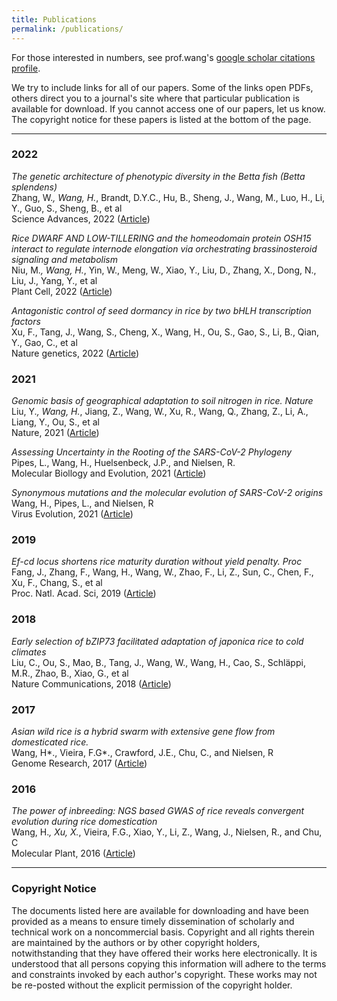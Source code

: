 ```yaml
---
title: Publications
permalink: /publications/
---
```



For those interested in numbers, see prof.wang's [google scholar citations profile](https://scholar.google.com/citations?hl=en&user=kaAFHOwAAAAJ).

We try to include links for all of our papers. Some of the links open PDFs, others direct you to a journal's site where that particular publication is available for download. If you cannot access one of our papers, let us know. The copyright notice for these papers is listed at the bottom of the page.

<hr>

### 2022

_The genetic architecture of phenotypic diversity in the Betta fish (Betta splendens)_<br>
Zhang, W.*, Wang, H.*, Brandt, D.Y.C., Hu, B., Sheng, J., Wang, M., Luo, H., Li, Y., Guo, S., Sheng, B., et al<br>
Science Advances, 2022 ([Article](https://www.science.org/doi/epdf/10.1126/sciadv.abm4955?adobe_mc=MCMID%3D90327751929756586143890440180314406558%7CMCORGID%3D242B6472541199F70A4C98A6%2540AdobeOrg%7CTS%3D1672797826))

_Rice DWARF AND LOW-TILLERING and the homeodomain protein OSH15 interact to regulate internode elongation via orchestrating brassinosteroid signaling and metabolism_<br>
Niu, M.*, Wang, H.*, Yin, W., Meng, W., Xiao, Y., Liu, D., Zhang, X., Dong, N., Liu, J., Yang, Y., et al<br>
Plant Cell, 2022 ([Article](https://academic.oup.com/plcell/article-pdf/34/10/3754/46168371/koac196.pdf))

_Antagonistic control of seed dormancy in rice by two bHLH transcription factors_<br>
Xu, F., Tang, J., Wang, S., Cheng, X., Wang, H., Ou, S., Gao, S., Li, B., Qian, Y., Gao, C., et al<br>
Nature genetics, 2022 ([Article](https://www.nature.com/articles/s41588-022-01240-7.pdf))

### 2021

_Genomic basis of geographical adaptation to soil nitrogen in rice. Nature_<br>
Liu, Y.*, Wang, H.*, Jiang, Z., Wang, W., Xu, R., Wang, Q., Zhang, Z., Li, A., Liang, Y., Ou, S., et al<br>
Nature, 2021 ([Article](https://www.nature.com/articles/s41586-020-03091-w.pdf))

_Assessing Uncertainty in the Rooting of the SARS-CoV-2 Phylogeny_<br>
Pipes, L., Wang, H., Huelsenbeck, J.P., and Nielsen, R.<br>
Molecular Biollogy and Evolution, 2021 ([Article](https://academic.oup.com/mbe/article-pdf/38/4/1537/37042349/msaa316.pdf))

_Synonymous mutations and the molecular evolution of SARS-CoV-2 origins_<br>
Wang, H., Pipes, L., and Nielsen, R<br>
Virus Evolution, 2021 ([Article](https://academic.oup.com/ve/article-pdf/7/1/veaa098/35926149/veaa098.pdf))

### 2019

_Ef-cd locus shortens rice maturity duration without yield penalty. Proc_<br>
Fang, J., Zhang, F., Wang, H., Wang, W., Zhao, F., Li, Z., Sun, C., Chen, F., Xu, F., Chang, S., et al<br>
Proc. Natl. Acad. Sci, 2019 ([Article](https://www.pnas.org/doi/epdf/10.1073/pnas.1815030116))

### 2018

_Early selection of bZIP73 facilitated adaptation of japonica rice to cold climates_<br>
Liu, C., Ou, S., Mao, B., Tang, J., Wang, W., Wang, H., Cao, S., Schläppi, M.R., Zhao, B., Xiao, G., et al<br>
Nature Communications, 2018 ([Article](https://www.nature.com/articles/s41467-018-05753-w.pdf))

### 2017

_Asian wild rice is a hybrid swarm with extensive gene flow from domesticated rice._<br>
Wang, H*., Vieira, F.G*., Crawford, J.E., Chu, C., and Nielsen, R<br>
Genome Research, 2017 ([Article](https://genome.cshlp.org/content/27/6/1029))

### 2016

_The power of inbreeding: NGS based GWAS of rice reveals convergent evolution during rice domestication_<br>
Wang, H.*, Xu, X.*, Vieira, F.G., Xiao, Y., Li, Z., Wang, J., Nielsen, R., and Chu, C<br>
Molecular Plant, 2016 ([Article](https://www.cell.com/action/showPdf?pii=S1674-2052%2816%2930055-7))

<hr>

### Copyright Notice

The documents listed here are available for downloading and have been provided as a means to ensure timely dissemination of scholarly and technical work on a noncommercial basis. Copyright and all rights therein are maintained by the authors or by other copyright holders, notwithstanding that they have offered their works here electronically. It is understood that all persons copying this information will adhere to the terms and constraints invoked by each author's copyright. These works may not be re-posted without the explicit permission of the copyright holder.
